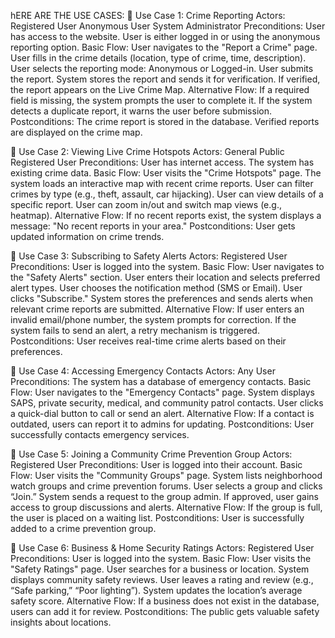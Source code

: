 hERE ARE THE USE CASES:
📌 Use Case 1: Crime Reporting
Actors:
Registered User
Anonymous User
System Administrator
Preconditions:
User has access to the website.
User is either logged in or using the anonymous reporting option.
Basic Flow:
User navigates to the "Report a Crime" page.
User fills in the crime details (location, type of crime, time, description).
User selects the reporting mode: Anonymous or Logged-in.
User submits the report.
System stores the report and sends it for verification.
If verified, the report appears on the Live Crime Map.
Alternative Flow:
If a required field is missing, the system prompts the user to complete it.
If the system detects a duplicate report, it warns the user before submission.
Postconditions:
The crime report is stored in the database.
Verified reports are displayed on the crime map.


📌 Use Case 2: Viewing Live Crime Hotspots
Actors:
General Public
Registered User
Preconditions:
User has internet access.
The system has existing crime data.
Basic Flow:
User visits the "Crime Hotspots" page.
The system loads an interactive map with recent crime reports.
User can filter crimes by type (e.g., theft, assault, car hijacking).
User can view details of a specific report.
User can zoom in/out and switch map views (e.g., heatmap).
Alternative Flow:
If no recent reports exist, the system displays a message: "No recent reports in your area."
Postconditions:
User gets updated information on crime trends.


📌 Use Case 3: Subscribing to Safety Alerts
Actors:
Registered User
Preconditions:
User is logged into the system.
Basic Flow:
User navigates to the "Safety Alerts" section.
User enters their location and selects preferred alert types.
User chooses the notification method (SMS or Email).
User clicks "Subscribe."
System stores the preferences and sends alerts when relevant crime reports are submitted.
Alternative Flow:
If user enters an invalid email/phone number, the system prompts for correction.
If the system fails to send an alert, a retry mechanism is triggered.
Postconditions:
User receives real-time crime alerts based on their preferences.


📌 Use Case 4: Accessing Emergency Contacts
Actors:
Any User
Preconditions:
The system has a database of emergency contacts.
Basic Flow:
User navigates to the "Emergency Contacts" page.
System displays SAPS, private security, medical, and community patrol contacts.
User clicks a quick-dial button to call or send an alert.
Alternative Flow:
If a contact is outdated, users can report it to admins for updating.
Postconditions:
User successfully contacts emergency services.


📌 Use Case 5: Joining a Community Crime Prevention Group
Actors:
Registered User
Preconditions:
User is logged into their account.
Basic Flow:
User visits the "Community Groups" page.
System lists neighborhood watch groups and crime prevention forums.
User selects a group and clicks “Join.”
System sends a request to the group admin.
If approved, user gains access to group discussions and alerts.
Alternative Flow:
If the group is full, the user is placed on a waiting list.
Postconditions:
User is successfully added to a crime prevention group.


📌 Use Case 6: Business & Home Security Ratings
Actors:
Registered User
Preconditions:
User is logged into the system.
Basic Flow:
User visits the "Safety Ratings" page.
User searches for a business or location.
System displays community safety reviews.
User leaves a rating and review (e.g., “Safe parking,” “Poor lighting”).
System updates the location’s average safety score.
Alternative Flow:
If a business does not exist in the database, users can add it for review.
Postconditions:
The public gets valuable safety insights about locations.

